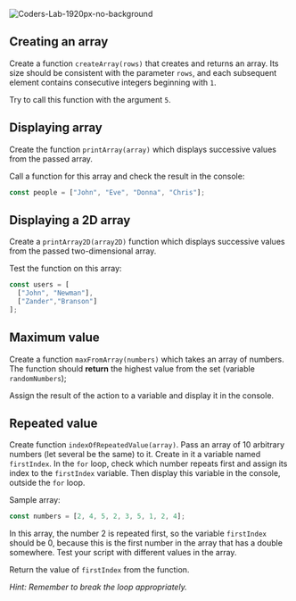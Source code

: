 ![Coders-Lab-1920px-no-background](https://user-images.githubusercontent.com/30623667/104709394-2cabee80-571f-11eb-9518-ea6a794e558e.png)


## Creating an array

Create a function `createArray(rows)` that creates and returns an array. Its size should be consistent with the parameter `rows`, and each subsequent element contains consecutive integers beginning with `1`.

Try to call this function with the argument `5`.


## Displaying array

Create the function `printArray(array)` which displays successive values from the passed array.

Call a function for this array and check the result in the console:

```js
const people = ["John", "Eve", "Donna", "Chris"];
```


## Displaying a 2D array

Create a `printArray2D(array2D)` function which displays successive values from the passed two-dimensional array.

Test the function on this array:

```js
const users = [
  ["John", "Newman"],
  ["Zander","Branson"]
];
```


## Maximum value

Create a function `maxFromArray(numbers)` which takes an array of numbers. The function should **return** the highest value from the set (variable `randomNumbers`);

Assign the result of the action to a variable and display it in the console.


## Repeated value

Create function `indexOfRepeatedValue(array)`. Pass an array of 10 arbitrary numbers (let several be the same) to it. Create in it a variable named ```firstIndex```. In the ```for``` loop, check which number repeats first and assign its index to the ```firstIndex``` variable. Then display this variable in the console, outside the ```for``` loop.

Sample array:

```js
const numbers = [2, 4, 5, 2, 3, 5, 1, 2, 4];
```

In this array, the number 2 is repeated first, so the variable ```firstIndex``` should be 0, because this is the first number in the array that has a double somewhere.
Test your script with different values in the array.

Return the value of `firstIndex` from the function.

*Hint: Remember to break the loop appropriately.*
